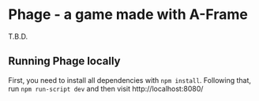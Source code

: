 # Phage - a game made with A-Frame

T.B.D.

## Running Phage locally

First, you need to install all dependencies with `npm install`. Following that, run `npm run-script dev` and then visit http://localhost:8080/

